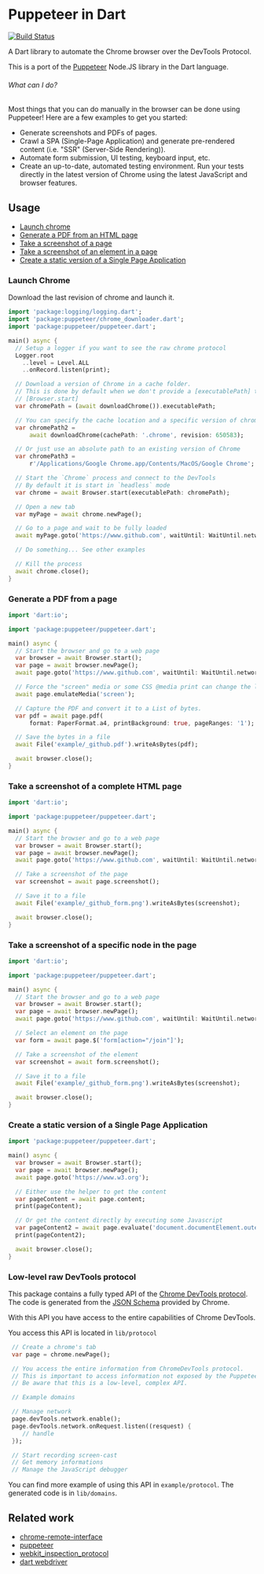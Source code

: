 # Puppeteer in Dart

[![Build Status](https://travis-ci.org/xvrh/puppeteer.svg?branch=master)](https://travis-ci.org/xvrh/puppeteer-dart)

A Dart library to automate the Chrome browser over the DevTools Protocol.

This is a port of the [Puppeteer](https://pptr.dev/) Node.JS library in the Dart language.

###### What can I do?

Most things that you can do manually in the browser can be done using Puppeteer! Here are a few examples to get you started:

* Generate screenshots and PDFs of pages.
* Crawl a SPA (Single-Page Application) and generate pre-rendered content (i.e. "SSR" (Server-Side Rendering)).
* Automate form submission, UI testing, keyboard input, etc.
* Create an up-to-date, automated testing environment. Run your tests directly in the latest version of Chrome using the latest JavaScript and browser features.

## Usage
* [Launch chrome](#launch-chrome)
* [Generate a PDF from an HTML page](#generate-a-pdf-from-a-page)
* [Take a screenshot of a page](#take-a-screenshot-of-a-complete-html-page)
* [Take a screenshot of an element in a page](#take-a-screenshot-of-a-specific-node-in-the-page)
* [Create a static version of a Single Page Application](#create-a-static-version-of-a-single-page-application)

### Launch Chrome

Download the last revision of chrome and launch it.
```dart
import 'package:logging/logging.dart';
import 'package:puppeteer/chrome_downloader.dart';
import 'package:puppeteer/puppeteer.dart';

main() async {
  // Setup a logger if you want to see the raw chrome protocol
  Logger.root
    ..level = Level.ALL
    ..onRecord.listen(print);

  // Download a version of Chrome in a cache folder.
  // This is done by default when we don't provide a [executablePath] to
  // [Browser.start]
  var chromePath = (await downloadChrome()).executablePath;

  // You can specify the cache location and a specific version of chrome
  var chromePath2 =
      await downloadChrome(cachePath: '.chrome', revision: 650583);

  // Or just use an absolute path to an existing version of Chrome
  var chromePath3 =
      r'/Applications/Google Chrome.app/Contents/MacOS/Google Chrome';

  // Start the `Chrome` process and connect to the DevTools
  // By default it is start in `headless` mode
  var chrome = await Browser.start(executablePath: chromePath);

  // Open a new tab
  var myPage = await chrome.newPage();

  // Go to a page and wait to be fully loaded
  await myPage.goto('https://www.github.com', waitUntil: WaitUntil.networkIdle);

  // Do something... See other examples

  // Kill the process
  await chrome.close();
}
```

### Generate a PDF from a page

```dart
import 'dart:io';

import 'package:puppeteer/puppeteer.dart';

main() async {
  // Start the browser and go to a web page
  var browser = await Browser.start();
  var page = await browser.newPage();
  await page.goto('https://www.github.com', waitUntil: WaitUntil.networkIdle);

  // Force the "screen" media or some CSS @media print can change the look
  await page.emulateMedia('screen');

  // Capture the PDF and convert it to a List of bytes.
  var pdf = await page.pdf(
      format: PaperFormat.a4, printBackground: true, pageRanges: '1');

  // Save the bytes in a file
  await File('example/_github.pdf').writeAsBytes(pdf);

  await browser.close();
}
```

### Take a screenshot of a complete HTML page

```dart
import 'dart:io';

import 'package:puppeteer/puppeteer.dart';

main() async {
  // Start the browser and go to a web page
  var browser = await Browser.start();
  var page = await browser.newPage();
  await page.goto('https://www.github.com', waitUntil: WaitUntil.networkIdle);

  // Take a screenshot of the page
  var screenshot = await page.screenshot();

  // Save it to a file
  await File('example/_github_form.png').writeAsBytes(screenshot);

  await browser.close();
}
```

### Take a screenshot of a specific node in the page
```dart
import 'dart:io';

import 'package:puppeteer/puppeteer.dart';

main() async {
  // Start the browser and go to a web page
  var browser = await Browser.start();
  var page = await browser.newPage();
  await page.goto('https://www.github.com', waitUntil: WaitUntil.networkIdle);

  // Select an element on the page
  var form = await page.$('form[action="/join"]');

  // Take a screenshot of the element
  var screenshot = await form.screenshot();

  // Save it to a file
  await File('example/_github_form.png').writeAsBytes(screenshot);

  await browser.close();
}
```

### Create a static version of a Single Page Application
```dart
import 'package:puppeteer/puppeteer.dart';

main() async {
  var browser = await Browser.start();
  var page = await browser.newPage();
  await page.goto('https://www.w3.org');

  // Either use the helper to get the content
  var pageContent = await page.content;
  print(pageContent);

  // Or get the content directly by executing some Javascript
  var pageContent2 = await page.evaluate('document.documentElement.outerHTML');
  print(pageContent2);

  await browser.close();
}
```

### Low-level raw DevTools protocol
This package contains a fully typed API of the [Chrome DevTools protocol](https://chromedevtools.github.io/devtools-protocol/).
The code is generated from the [JSON Schema](https://github.com/ChromeDevTools/devtools-protocol) provided by Chrome.

With this API you have access to the entire capabilities of Chrome DevTools.

You access this API is located in `lib/protocol`
```dart
 // Create a chrome's tab
 var page = chrome.newPage();

 // You access the entire information from ChromeDevTools protocol.
 // This is important to access information not exposed by the Puppeteer API
 // Be aware that this is a low-level, complex API.

 // Example domains

 // Manage network
 page.devTools.network.enable();
 page.devTools.network.onRequest.listen((resquest) {
    // handle
 });

 // Start recording screen-cast
 // Get memory informations
 // Manage the JavaScript debugger
```

You can find more example of using this API in `example/protocol`. The generated code is in `lib/domains`.


## Related work
 * [chrome-remote-interface](https://github.com/cyrus-and/chrome-remote-interface)
 * [puppeteer](https://github.com/GoogleChrome/puppeteer)
 * [webkit_inspection_protocol](https://github.com/google/webkit_inspection_protocol.dart)
 * [dart webdriver](https://github.com/google/webdriver.dart)
